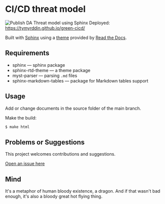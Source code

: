 # CI/CD threat model

![Publish DA Threat model using Sphinx](https://github.com/tymyrddin/green-cicd/workflows/Publish%20CICD%20Threat%20model%20using%20Sphinx/badge.svg?branch=main)
 Deployed: https://tymyrddin.github.io/green-cicd/

Built with [Sphinx](https://www.sphinx-doc.org) using a [theme](https://github.com/readthedocs/sphinx_rtd_theme) provided
by [Read the Docs](https://readthedocs.org/).

## Requirements

* sphinx — sphinx package
* sphinx-rtd-theme — a theme package
* myst-parser — parsing `.md` files
* sphinx-markdown-tables — package for Markdown tables support

## Usage

Add or change documents in the source folder of the main branch.

Make the build:
```bash
$ make html
```

## Problems or Suggestions

This project welcomes contributions and suggestions. 

[Open an issue here](https://github.com/tymyrddin/green-cicd/issues)

## Mind

It's a metaphor of human bloody existence, a dragon. And if that wasn't bad enough, it's also a bloody great hot flying thing.
